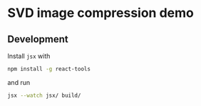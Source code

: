 # SVD image compression demo

## Development

Install `jsx` with

```bash
npm install -g react-tools
```

and run

```bash
jsx --watch jsx/ build/
```